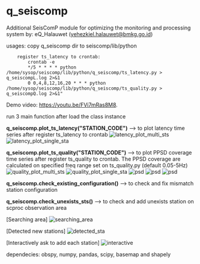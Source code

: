 # q_seiscomp
Additional SeisComP module for optimizing the monitoring and processing system
by: eQ_Halauwet (yehezkiel.halauwet@bmkg.go.id)

usages: copy q_seiscomp dir to seiscomp/lib/python
    
        register ts_latency to crontab:
            crontab -e
            */5 * * * * python /home/sysop/seiscomp/lib/python/q_seiscomp/ts_latency.py > q_seiscompL.log 2>&1
            0 0,4,8,12,16,20 * * * python /home/sysop/seiscomp/lib/python/q_seiscomp/ts_quality.py > q_seiscompQ.log 2>&1"

Demo video: https://youtu.be/FVi7mRas8M8. 
    
run 3 main function after load the class instance <from q_seiscomp import q_seiscomp>

**q_seiscomp.plot_ts_latency("STATION_CODE")** --> to plot latency time series after register ts_latency to crontab
![latency_plot_multi_sts](images/TS_2.png?raw=true "latency_plot_multi_sts")
![latency_plot_single_sta](images/TS_1.png?raw=true "latency_plot_single_sta")

**q_seiscomp.plot_ts_quality("STATION_CODE")** --> to plot PPSD coverage time series after register ts_quality to crontab. The PPSD coverage are calculated on specified freq range set on ts_quality.py (default 0.05-5Hz)
![quality_plot_multi_sts](images/QTS_2.png?raw=true "quality_plot_multi_sts")
![quality_plot_single_sta](images/QTS_1.png?raw=true "quality_plot_single_sta")
![psd](images/IA.KRAI.SHZ.jpg?raw=true "psd")
![psd](images/IA.KRAI.SHN.jpg?raw=true "psd") 
![psd](images/IA.KRAI.SHE.jpg?raw=true "psd")

**q_seiscomp.check_existing_configuration()** --> to check and fix mismatch station configuration

**q_seiscomp.check_unexists_sts()** --> to check and add unexists station on scproc observation area

[Searching area]
![searching_area](images/Set_searching_area.png?raw=true "searching_area")


[Detected new stations]
![detected_sta](images/Detected_new_sts.png?raw=true "detected_sta")


[Interactively ask to add each station]
![interactive](images/Interactive_ask_to_be_added.png?raw=true "interactive")


dependecies: obspy, numpy, pandas, scipy, basemap and shapely

